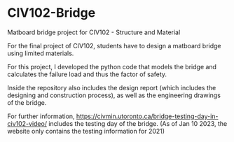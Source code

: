# CIV102-Bridge
Matboard bridge project for CIV102 - Structure and Material

For the final project of CIV102, students have to design a matboard bridge using limited materials. 

For this project, I developed the python code that models the bridge and calculates the failure load and thus the factor of safety. 

Inside the repository also includes the design report (which includes the designing and construction process), as well as the engineering drawings of the bridge.

For further information, https://civmin.utoronto.ca/bridge-testing-day-in-civ102-video/ includes the testing day of the bridge. (As of Jan 10 2023, the website only contains the testing information for 2021)
